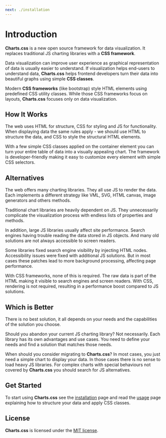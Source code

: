 ```yaml
---
next: ./installation
---
```


# Introduction

**Charts.css** is a new open source framework for data visualization. It replaces traditional JS charting libraries with a **CSS framework**.

Data visualization can improve user experience as graphical representation of data is usually easier to understand. If visualization helps end-users to understand data, **Charts.css** helps frontend developers turn their data into beautiful graphs using simple **CSS classes**.

Modern **CSS frameworks** (like bootstrap) style HTML elements using predefined CSS utility classes. While those CSS frameworks focus on layouts, **Charts.css** focuses only on data visualization.

## How It Works

The web uses HTML for structure, CSS for styling and JS for functionality. When displaying data the same rules apply - we should use HTML to structure the data, and CSS to style the structural HTML elements.

With a few simple CSS classes applied on the container element you can turn your entire table of data into a visually appealing chart. The framework is developer-friendly making it easy to customize every element with simple CSS selectors.

## Alternatives

The web offers many charting libraries. They all use JS to render the data. Each implements a different strategy like VML, SVG, HTML canvas, image generators and others methods.

Traditional chart libraries are heavily dependent on JS. They unnecessarily complicate the visualization process with endless lists of properties and methods.

In addition, large JS libraries usually affect site performance. Search engines having trouble reading the data stored in JS objects. And many old solutions are not always accessible to screen readers.

Some libraries fixed search engine visibility by injecting HTML nodes. Accessibility issues were fixed with additional JS solutions. But in most cases these patches lead to more background processing, affecting page performance.

With CSS frameworks, none of this is required. The raw data is part of the HTML making it visible to search engines and screen readers. With CSS, rendering is not required, resulting in a performance boost compared to JS solutions.

## Which is Better

There is no best solution, it all depends on your needs and the capabilities of the solution you choose.

Should you abandon your current JS charting library? Not necessarily. Each library has its own advantages and use cases. You need to define your needs and find a solution that matches those needs.

When should you consider migrating to **Charts.css**? In most cases, you just need a simple chart to display your data. In those cases there is no sense to load heavy JS libraries. For complex charts with special behaviours not covered by **Charts.css** you should search for JS alternatives. 

## Get Started

To start using **Charts.css** see the [installation](/docs/installation/) page and read the [usage](/docs/usage/) page explaining how to structure your data and apply CSS classes.

## License

**Charts.css** is licensed under the [MIT license](https://opensource.org/licenses/MIT). 
